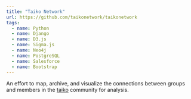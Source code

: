 ```yaml
---
title: "Taiko Network"
url: https://github.com/taikonetwork/taikonetwork
tags:
  - name: Python
  - name: Django
  - name: D3.js
  - name: Sigma.js
  - name: Neo4j
  - name: PostgreSQL
  - name: Salesforce
  - name: Bootstrap
---
```

An effort to map, archive, and visualize the connections between groups and
members in the [taiko](https://en.wikipedia.org/wiki/Taiko) community for analysis.
